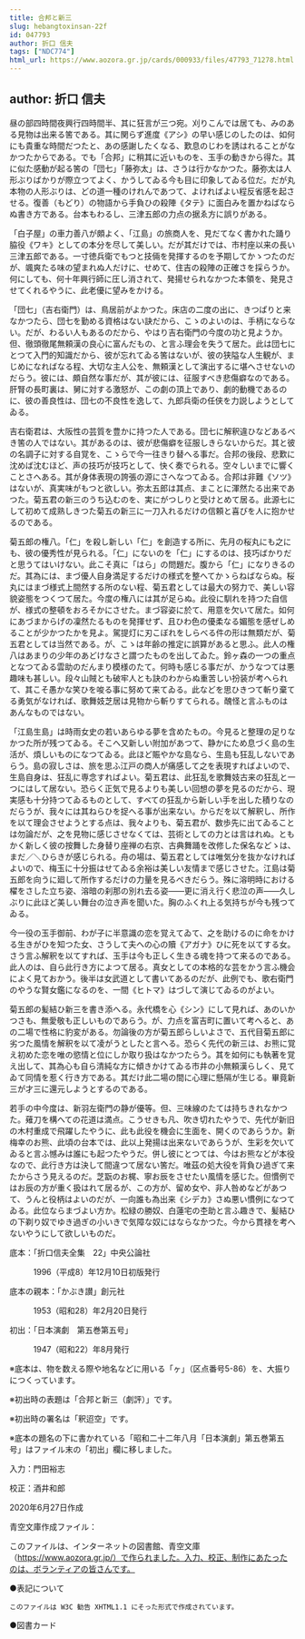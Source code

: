 ```yaml
---
title: 合邦と新三
slug: hebangtoxinsan-22f
id: 047793
author: 折口 信夫
tags: ["NDC774"]
html_url: https://www.aozora.gr.jp/cards/000933/files/47793_71278.html
---
```


## author: 折口 信夫

昼の部四時間夜興行四時間半、其に狂言が三つ宛。刈りこんでは居ても、みのある見物は出来る筈である。其に関らず進度《アシ》の早い感じのしたのは、如何にも貴重な時間だつたと、あの感謝したくなる、歎息のじわを誘はれることがなかつたからである。でも「合邦」に稍其に近いものを、玉手の動きから得た。其に似た感動が起る筈の「団七」「藤弥太」は、さうは行かなかつた。藤弥太は人形ぶりばかりが際立つてよく、かうしてゐる今も目に印象してゐる位だ。だが丸本物の人形ぶりは、どの道一種のけれんであつて、よければよい程反省感を起させる。復善（もどり）の物語から手負ひの殺陣《タテ》に面白みを置かねばならぬ書き方である。台本もわるし、三津五郎の力点の据ゑ方に誤りがある。

「白子屋」の車力善八が頗よく、「江島」の旅商人を、見だてなく書かれた踊り脇役《ワキ》としての本分を尽して美しい。だが其だけでは、市村座以来の長い三津五郎である。一寸徳兵衛でもつと技倆を発揮するのを予期してかゝつたのだが、颯爽たる味の望まれぬ人だけに、せめて、住吉の殺陣の正確さを採らうか。何にしても、何十年興行師に圧し消されて、発揚せられなかつた本領を、発見させてくれるやうに、此老優に望みをかける。

「団七」（吉右衛門）は、鳥居前がよかつた。床店の二度の出に、きつぱりと来なかつたら、団七を勤める資格はない訣だから、こゝのよいのは、手柄にならない。だが、わるい人もあるのだから、やはり吉右衛門の今度の功と見ようか。但、徹頭徹尾無頼漢の良心に富んだもの、と言ふ理会を失うて居た。此は団七にとつて入門的知識だから、彼が忘れてゐる筈はないが、彼の狭隘な人生観が、まじめになればなる程、大切な主人公を、無頼漢として演出するに堪へさせないのだらう。彼には、頗自然な事だが、其が彼には、征服すべき悲傷癖なのである。肝腎の長町裏は、舅に対する激怒が、この劇の頂上であり、劇的動機であるのに、彼の善良性は、団七の不良性を逸して、九郎兵衛の任侠を力説しようとしてゐる。

吉右衛君は、大阪性の芸質を豊かに持つた人である。団七に解釈違ひなどあるべき筈の人ではない。其があるのは、彼が悲傷癖を征服しきらないからだ。其と彼の名調子に対する自覚を、こゝらで今一往きり替へる事だ。合邦の後段、悲歎に沈めば沈むほど、声の技巧が技巧として、快く奏でられる。空々しいまでに響くことさへある。其が身体表現の誇張の源にさへなつてゐる。合邦は非難《ソツ》はないが、真実味がもつと欲しい。弥太五郎は其点、まことに渾然たる出来であつた。菊五君の新三のうち込むのを、実にがつしりと受けとめて居る。此源七にして初めて成熟しきつた菊五の新三に一刀入れるだけの信頼と喜びを人に抱かせるのである。

菊五郎の権八。「仁」を殺し新しい「仁」を創造する所に、先月の桜丸にも之にも、彼の優秀性が見られる。「仁」にないのを「仁」にするのは、技巧ばかりだと思うてはいけない。此こそ真に「はら」の問題だ。腹から「仁」になりきるのだ。其為には、まづ優人自身満足するだけの様式を整へてかゝらねばならぬ。桜丸にはまづ様式上間然する所のない程、菊五君としては最大の努力で、美しい容貌姿態をつくつて居た。今度の権八には其が足らぬ。此役に馴れを持つた自信が、様式の整頓をおろそかにさせた。まづ容姿に於て、用意を欠いて居た。如何にあづまからげの凜然たるものを発揮せず、且ひわ色の優柔なる媚態を感ぜしめることが少かつたかを見よ。駕提灯に刃こぼれをしらべる件の形は無類だが、菊五君としては当然である。が、こゝは年齢の推定に誤算があると思ふ。此人の権八はあまりの少年のあどけなさと謂つたものを出してゐた。鈴ヶ森の一つの重点となつてゐる雲助のだんまり模様のたて。何時も感じる事だが、かうなつては悪趣味も甚しい。段々山賊とも破牢人とも訣のわからぬ重苦しい扮装が考へられて、其こそ愚かな笑ひを唆る事に努めて来てゐる。此などを思ひきつて斬り棄てる勇気がなければ、歌舞妓芝居は見物から斬りすてられる。醜怪と言ふものはあんなものではない。

「江島生島」は時雨女史の若いあらゆる夢を含めたもの。今見ると整理の足りなかつた所が残つてゐる。そこへ又新しい附加があつて、静かにため息づく島の生活が、煩しいものになつてゐる。此ほど賑やかな島なら、生島も狂乱しないであらう。島の寂しさは、旅を思ふ江戸の商人が痛感して之を表現すればよいので、生島自身は、狂乱に専念すればよい。菊五君は、此狂乱を歌舞妓古来の狂乱と一つにはして居ない。恐らく正気で見るよりも美しい回想の夢を見るのだから、現実感も十分持つてゐるものとして、すべての狂乱から新しい手を出した積りなのだらうが、我々には其ねらひを捉へる事が出来ない。からだを以て解釈し、所作を以て理会させようとする点は、我々よりも、菊五君が、数歩先に出てゐることは勿論だが、之を見物に感じさせなくては、芸術としての力とは言はれぬ。ともかく新しく彼の按舞した身替り座禅の右京、古典舞踊を改修した保名などゝは、まだ／＼ひらきが感じられる。舟の場は、菊五君としては唯気分を抜かなければよいので、梅玉に十分振はせてゐる余裕は美しい友情まで感じさせた。江島は菊五郎を向うに廻して所作するだけの力量を見るべきだらう。殊に溶明時における櫂をさした立ち姿、溶暗の刹那の別れ去る姿――更に消え行く悲泣の声――久しぶりに此ほど美しい舞台の泣き声を聞いた。胸のふくれ上る気持ちが今も残つてゐる。

今一役の玉手御前、わが子に半意識の恋を覚えてゐて、之を助けるのに命をかける生きがひを知つた女、さうして夫への心の贖《アガナ》ひに死を以てする女。さう言ふ解釈を以てすれば、玉手は今も正しく生きる魂を持つて来るのである。此人のは、自ら此行き方によつて居る。真女としての本格的な芸をかう言ふ機会によく見ておかう。後半は女武道として書いてあるのだが、此例でも、歌右衛門のやうな賢女鑑になるのを、一間《ヒトマ》はづして演じてゐるのがよい。

菊五郎の髪結ひ新三を書き添へる。永代橋を心《シン》にして見れば、あのいかつさも、無愛敬も正しいものであらう。が、力点を富吉町に置いて考へると、あの二場で性格に豹変がある。勿論後の方が菊五郎らしいよさで、五代目菊五郎に劣つた風情を解釈を以て凌がうとしたと言へる。恐らく先代の新三は、お熊に覚え初めた恋を唯の慾情と位にしか取り扱はなかつたらう。其を如何にも執著を覚え出して、其為心も自ら清純な方に傾きかけてゐる市井の小無頼漢らしく、見てゐて同情を惹く行き方である。其だけ此二場の間に心理に懸隔が生じる。畢竟新三が才三に還元しようとするのである。

若手の中今度は、新羽左衛門の静が優等。但、三味線のたては持ちきれなかつた。薙刀を構へての花道は満点。こうせきも凡、吹き切れたやうで、先代が新旧の木村重成で飛躍したやうに、此も此役を機会に生面を、開くのであらうか。新梅幸のお熊、此頃の台本では、此以上発揚は出来ないであらうが、生彩を欠いてゐると言ふ憾みは誰にも起つたやうだ。併し彼にとつては、今はお熊などが本役なので、此行き方は決して間違つて居ない筈だ。唯茲の処大役を背負ひ過ぎて来たからさう見えるのだ。芝翫のお梶、寧お辰をさせたい風情を感じた。但慣例ではお辰の方が重く扱はれて居るが、この方が、留め女や、非人咎めなどがあつて、うんと役柄はよいのだが、一向誰も為出来《シデカ》さぬ悪い慣例になつてゐる。此位ならまづよい方か。松緑の勝奴、白蓮宅の杢助と言ふ趣きで、髪結ひの下剃り奴でゆき過ぎの小いきで気障な奴にはならなかつた。今から貫禄を考へないやうにして欲しいものだ。













底本：「折口信夫全集　22」中央公論社

　　　1996（平成8）年12月10日初版発行

底本の親本：「かぶき讃」創元社

　　　1953（昭和28）年2月20日発行

初出：「日本演劇　第五巻第五号」

　　　1947（昭和22）年8月発行

※底本は、物を数える際や地名などに用いる「ヶ」（区点番号5-86）を、大振りにつくっています。

※初出時の表題は「合邦と新三（劇評）」です。

※初出時の署名は「釈迢空」です。

※底本の題名の下に書かれている「昭和二十二年八月「日本演劇」第五巻第五号」はファイル末の「初出」欄に移しました。

入力：門田裕志

校正：酒井和郎

2020年6月27日作成

青空文庫作成ファイル：

このファイルは、インターネットの図書館、青空文庫（https://www.aozora.gr.jp/）で作られました。入力、校正、制作にあたったのは、ボランティアの皆さんです。











●表記について


	このファイルは W3C 勧告 XHTML1.1 にそった形式で作成されています。







●図書カード